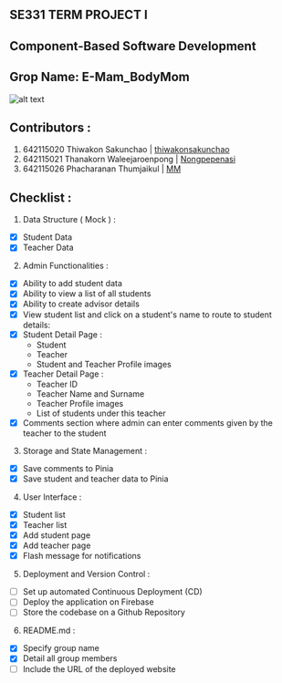 ## SE331 TERM PROJECT I
## Component-Based Software Development
## Grop Name: E-Mam_BodyMom

![alt text](https://cdn.discordapp.com/attachments/1142954276889575464/1142954338562609223/image.png)

## Contributors :
1. 642115020 Thiwakon Sakunchao         | [thiwakonsakunchao](https://github.com/thiwakonsakunchao)
2. 642115021 Thanakorn Waleejaroenpong  | [Nongpepenasi](https://github.com/Nongpepenasi)
3. 642115026 Phacharanan Thumjaikul     | [MM](https://github.com/MMMMMMMPCRN)

## Checklist :
1. Data Structure ( Mock ) :
- [x]  Student Data
- [x]  Teacher Data

2. Admin Functionalities :
- [x]  Ability to add student data
- [x]  Ability to view a list of all students
- [x]  Ability to create advisor details
- [x]  View student list and click on a student's name to route to student details:
- [x]  Student Detail Page :
    - Student 
    - Teacher
    - Student and Teacher Profile images
- [x]  Teacher Detail Page :
    - Teacher ID
    - Teacher Name and Surname
    - Teacher Profile images
    - List of students under this teacher
- [x]  Comments section where admin can enter comments given by the teacher to the student

3. Storage and State Management :
- [x]  Save comments to Pinia
- [x]  Save student and teacher data to Pinia

4. User Interface :
- [x]  Student list
- [x]  Teacher list
- [x]  Add student page
- [x]  Add teacher page
- [x]  Flash message for notifications

5. Deployment and Version Control :
- [ ]  Set up automated Continuous Deployment (CD)
- [ ]  Deploy the application on Firebase
- [ ]  Store the codebase on a Github Repository

6. README.md :
- [x]  Specify group name
- [x]  Detail all group members
- [ ]  Include the URL of the deployed website
